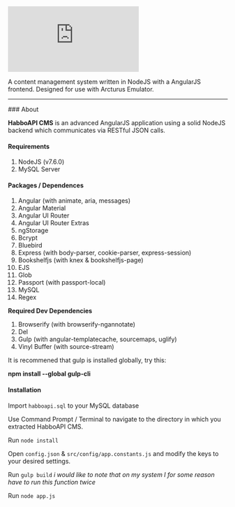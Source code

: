 ![](https://habbox.com/cache/scripts/fontgenerator/functions/events.php?font=glass_two&str=HabboAPI)

A content management system written in NodeJS with a AngularJS frontend. Designed for use with Arcturus Emulator.

<hr>
### About

**HabboAPI CMS** is an advanced AngularJS application using a solid NodeJS backend which communicates via RESTful JSON calls.

#### Requirements

1. NodeJS (v7.6.0)
2. MySQL Server

#### Packages / Dependences

1. Angular (with animate, aria, messages)
2. Angular Material
3. Angular UI Router
4. Angular UI Router Extras
5. ngStorage
6. Bcrypt 
7. Bluebird 
8. Express (with body-parser, cookie-parser, express-session)
9. Bookshelfjs (with knex & bookshelfjs-page)
10. EJS
11. Glob
12. Passport (with passport-local)
13. MySQL
14. Regex

**Required Dev Dependencies**

1. Browserify (with browserify-ngannotate)
2. Del
3. Gulp (with angular-templatecache, sourcemaps, uglify)
4. Vinyl Buffer (with source-stream)

It is recommened that gulp is installed globally, try this:

**npm install --global gulp-cli**

#### Installation

Import `habboapi.sql` to your MySQL database

Use Command Prompt / Terminal to navigate to the directory in which you extracted HabboAPI CMS.

Run `node install`

Open `config.json` & `src/config/app.constants.js` and modify the keys to your desired settings.

Run `gulp build` *i would like to note that on my system I for some reason have to run this function twice*

Run `node app.js`
